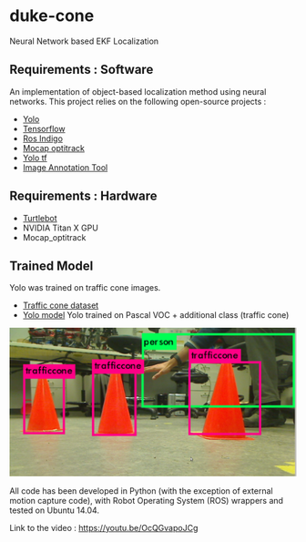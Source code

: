 # duke-cone

Neural Network based EKF Localization


## Requirements : Software
An implementation of object-based localization method using neural networks. This project relies on the following open-source projects :
- [Yolo](https://github.com/pjreddie/darknet)
- [Tensorflow](https://www.tensorflow.org/)
- [Ros Indigo](http://wiki.ros.org/indigo)
- [Mocap optitrack](https://github.com/h2r/mocap_optitrack)
- [Yolo tf](https://github.com/gliese581gg/YOLO_tensorflow)
- [Image Annotation Tool](https://github.com/tzutalin/labelImg)


## Requirements : Hardware
- [Turtlebot](https://www.clearpathrobotics.com/turtlebot-2-open-source-robot/)
- NVIDIA Titan X GPU
- Mocap_optitrack


## Trained Model
Yolo was trained on traffic cone images.
- [Traffic cone dataset](https://www.dropbox.com/s/fag8b45ijv14noy/cone_dataset.tar.gz?dl=0)
- [Yolo model](https://www.dropbox.com/sh/2sp9hkcg9twntvo/AABi0CitQr8ziLUnA5Zjpygwa?dl=0) Yolo trained on Pascal VOC + additional class (traffic cone) 


![Yolo trained](experiments/yolo_cone_detection1.png)


All code has been developed in Python (with the exception of external motion capture code), with Robot Operating System (ROS) wrappers and tested on Ubuntu 14.04.


Link to the video :
https://youtu.be/OcQGvapoJCg


